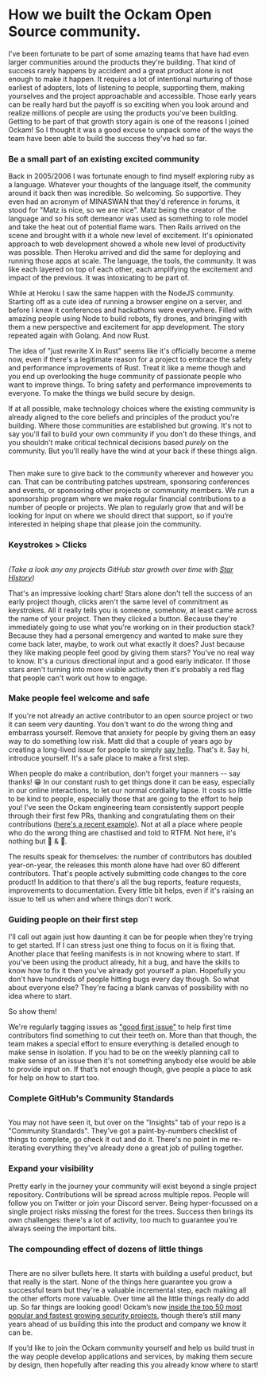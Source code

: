 # How we built the Ockam Open Source community.

I've been fortunate to be part of some amazing teams that have had even larger communities around the products they're building. That kind of success rarely happens by accident and a great product alone is not enough to make it happen. It requires a lot of intentional nurturing of those earliest of adopters, lots of listening to people, supporting them, making yourselves and the project approachable and accessible. Those early years can be really hard but the payoff is so exciting when you look around and realize millions of people are using the products you've been building. Getting to be part of that growth story again is one of the reasons I joined Ockam! So I thought it was a good excuse to unpack some of the ways the team have been able to build the success they've had so far.

### Be a small part of an existing excited community <a href="#be-a-small-part-of-an-existing-excited-community" id="be-a-small-part-of-an-existing-excited-community"></a>

Back in 2005/2006 I was fortunate enough to find myself exploring ruby as a language. Whatever your thoughts of the language itself, the community around it back then was incredible. So welcoming. So supportive. They even had an acronym of MINASWAN that they'd reference in forums, it stood for "Matz is nice, so we are nice". Matz being the creator of the language and so his soft demeanor was used as something to role model and take the heat out of potential flame wars. Then Rails arrived on the scene and brought with it a whole new level of excitement. It's opinionated approach to web development showed a whole new level of productivity was possible. Then Heroku arrived and did the same for deploying and running those apps at scale. The language, the tools, the community. It was like each layered on top of each other, each amplifying the excitement and impact of the previous. It was intoxicating to be part of.

While at Heroku I saw the same happen with the NodeJS community. Starting off as a cute idea of running a browser engine on a server, and before I knew it conferences and hackathons were everywhere. Filled with amazing people using Node to build robots, fly drones, and bringing with them a new perspective and excitement for app development. The story repeated again with Golang. And now Rust.

The idea of "just rewrite X in Rust" seems like it's officially become a meme now, even if there's a legitimate reason for a project to embrace the safety and performance improvements of Rust. Treat it like a meme though and you end up overlooking the huge community of passionate people who want to improve things. To bring safety and performance improvements to everyone. To make the things we build secure by design.

If at all possible, make technology choices where the existing community is already aligned to the core beliefs and principles of the product you're building. Where those communities are established but growing. It's not to say you'll fail to build your own community if you don't do these things, and you shouldn't make critical technical decisions based _purely_ on the community. But you'll really have the wind at your back if these things align.

<figure><img src="https://www.ockam.io/blog/how_grow_popular_open_source_github/rust-sponsorship.png" alt=""><figcaption></figcaption></figure>

Then make sure to give back to the community wherever and however you can. That can be contributing patches upstream, sponsoring conferences and events, or sponsoring other projects or community members. We run a sponsorship program where we make regular financial contributions to a number of people or projects. We plan to regularly grow that and will be looking for input on where we should direct that support, so if you’re interested in helping shape that please join the community.

### Keystrokes > Clicks <a href="#keystrokes--clicks" id="keystrokes--clicks"></a>

<figure><img src="https://www.ockam.io/blog/how_grow_popular_open_source_github/star-history.png" alt=""><figcaption></figcaption></figure>

_(Take a look any any projects GitHub star growth over time with_ [_Star History_](https://star-history.com/#build-trust/ockam\&Timeline)_)_

That's an impressive looking chart! Stars alone don't tell the success of an early project though, clicks aren't the same level of commitment as keystrokes. All it really tells you is someone, somehow, at least came across the name of your project. Then they clicked a button. Because they're immediately going to use what you're working on in their production stack? Because they had a personal emergency and wanted to make sure they come back later, maybe, to work out what exactly it does? Just because they like making people feel good by giving them stars? You've no real way to know. It's a curious directional input and a good early indicator. If those stars aren't turning into more visible activity then it's probably a red flag that people can't work out how to engage.

### Make people feel welcome and safe <a href="#make-people-feel-welcome-and-safe" id="make-people-feel-welcome-and-safe"></a>

If you're not already an active contributor to an open source project or two it can seem very daunting. You don't want to do the wrong thing and embarrass yourself. Remove that anxiety for people by giving them an easy way to do something low risk. Matt did that a couple of years ago by creating a long-lived issue for people to simply [say hello](https://github.com/build-trust/ockam/discussions/137). That's it. Say hi, introduce yourself. It's a safe place to make a first step.

When people do make a contribution, don't forget your manners -- say thanks! 😁 In our constant rush to get things done it can be easy, especially in our online interactions, to let our normal cordiality lapse. It costs so little to be kind to people, especially those that are going to the effort to help you! I've seen the Ockam engineering team consistently support people through their first few PRs, thanking and congratulating them on their contributions ([here's a recent example](https://github.com/build-trust/ockam/pull/4202)). Not at all a place where people who do the wrong thing are chastised and told to RTFM. Not here, it's nothing but 🙏 & 💙.

The results speak for themselves: the number of contributors has doubled year-on-year, the releases this month alone have had over 60 different contributors. That's people actively submitting code changes to the core product! In addition to that there's all the bug reports, feature requests, improvements to documentation. Every little bit helps, even if it's raising an issue to tell us when and where things don't work.

### Guiding people on their first step <a href="#guiding-people-on-their-first-step" id="guiding-people-on-their-first-step"></a>

I'll call out again just how daunting it can be for people when they're trying to get started. If I can stress just one thing to focus on it is fixing that. Another place that feeling manifests is in not knowing where to start. If you've been using the product already, hit a bug, and have the skills to know how to fix it then you've already got yourself a plan. Hopefully you don't have hundreds of people hitting bugs every day though. So what about everyone else? They're facing a blank canvas of possibility with no idea where to start.

So show them!

We're regularly tagging issues as ["good first issue"](https://github.com/build-trust/ockam/labels/good%20first%20issue) to help first time contributors find something to cut their teeth on. More than that though, the team makes a special effort to ensure everything is detailed enough to make sense in isolation. If you had to be on the weekly planning call to make sense of an issue then it's not something anybody else would be able to provide input on. If that’s not enough though, give people a place to ask for help on how to start too.

### Complete GitHub's Community Standards <a href="#complete-githubs-community-standards" id="complete-githubs-community-standards"></a>

<figure><img src="https://www.ockam.io/blog/how_grow_popular_open_source_github/github-community-standards.png" alt=""><figcaption></figcaption></figure>

You may not have seen it, but over on the "Insights" tab of your repo is a "Community Standards". They've got a paint-by-numbers checklist of things to complete, go check it out and do it. There's no point in me re-iterating everything they've already done a great job of pulling together.

### Expand your visibility <a href="#expand-your-visibility" id="expand-your-visibility"></a>

Pretty early in the journey your community will exist beyond a single project repository. Contributions will be spread across multiple repos. People will follow you on Twitter or join your Discord server. Being hyper-focussed on a single project risks missing the forest for the trees. Success then brings its own challenges: there's a lot of activity, too much to guarantee you're always seeing the important bits.&#x20;

### The compounding effect of dozens of little things <a href="#the-compounding-effect-of-dozens-of-little-things" id="the-compounding-effect-of-dozens-of-little-things"></a>

<figure><img src="https://www.ockam.io/blog/how_grow_popular_open_source_github/ockam-community-github-contribution-growth.png" alt=""><figcaption></figcaption></figure>

There are no silver bullets here. It starts with building a useful product, but that really is the start. None of the things here guarantee you grow a successful team but they're a valuable incremental step, each making all the other efforts more valuable. Over time all the little things really do add up. So far things are looking good! Ockam’s now [inside the top 50 most popular and fastest growing security projects](https://opensourcesecurityindex.io/), though there’s still many years ahead of us building this into the product and company we know it can be.

If you’d like to join the Ockam community yourself and help us build trust in the way people develop applications and services, by making them secure by design, then hopefully after reading this you already know where to start!&#x20;
